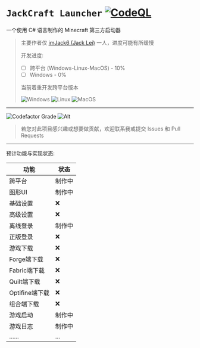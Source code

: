# `JackCraft Launcher` [![CodeQL](https://github.com/imJack6/JackCraftLauncher/actions/workflows/codeql.yml/badge.svg)](https://github.com/imJack6/JackCraftLauncher/actions/workflows/codeql.yml)
一个使用 C# 语言制作的 Minecraft 第三方启动器

> 主要作者仅 [imJack6 (Jack Lei)](https://github.com/imJack6) 一人，进度可能有所缓慢
> 
> 开发进度:
> - [ ] 跨平台 (Windows-Linux-MacOS) - 10%
> - [ ] Windows - 0%
>
> 当前着重开发跨平台版本
> 
> ![Windows](https://img.shields.io/badge/Windows-0078D6?style=for-the-badge&logo=windows&logoColor=white)
> ![Linux](https://img.shields.io/badge/Linux-FCC624?style=for-the-badge&logo=linux&logoColor=black)
> ![MacOS](https://img.shields.io/badge/mac%20os-000000?style=for-the-badge&logo=apple&logoColor=white)

---------------------

![Codefactor Grade](https://img.shields.io/codefactor/grade/github/imJack6/JackCraftLauncher?logo=codefactor&style=for-the-badge)
![Alt](https://repobeats.axiom.co/api/embed/993d2a1760013210fdb331dd9aff324a6b2ed82f.svg)

> 若您对此项目感兴趣或想要做贡献，欢迎联系我或提交 Issues 和 Pull Requests

---------------------

预计功能与实现状态:

| 功能			| 状态	|
| ------------ | -----	|
| 跨平台		| 制作中 |
| 图形UI		| 制作中 |
| 基础设置		| ❌	|
| 高级设置		| ❌	|
| 离线登录		| 制作中	|
| 正版登录		| ❌	|
| 游戏下载		| ❌ |
| Forge端下载	| ❌	|
| Fabric端下载	| ❌	|
| Quilt端下载	| ❌	|
| Optifine端下载| ❌	|
| 组合端下载	    | ❌	|
| 游戏启动		| 制作中	|
| 游戏日志		| 制作中	|
| ......		| ...	|